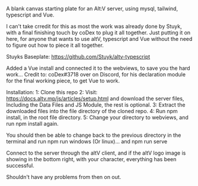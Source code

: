 A blank canvas starting plate for an Alt:V server, using mysql, tailwind, typescript and Vue.

I can't take crredit for this as most the work was already done by Stuyk, with a final finishing touch by coDex to plug it all together.
Just putting it on here, for anyone that wants to use altV, typescript and Vue without the need to figure out how to piece it all together.

Stuyks Baseplate:
https://github.com/Stuyk/altv-typescript

Added a Vue install and connected it to the webviews, to save you the hard work...
Credit to: coDex#3718 over on Discord, for his declaration module for the final working piece, to get Vue to work.

Installation:
1: Clone this repo
2: Visit: https://docs.altv.mp/js/articles/setup.html and download the server files, Including the Data Files and JS Module, the rest is optional.
3: Extract the downloaded files into the file directory of the cloned repo.
4: Run npm install, in the root file directory.
5: Change your directory to webviews, and run npm install again.

You should then be able to change back to the previous directory in the terminal and run npm run windows (Or linux)... and npm run serve

Connect to the server through the altV client, and if the altV logo image is showing in the bottom right, with your character, everything has been successful.

Shouldn't have any problems from then on out.
